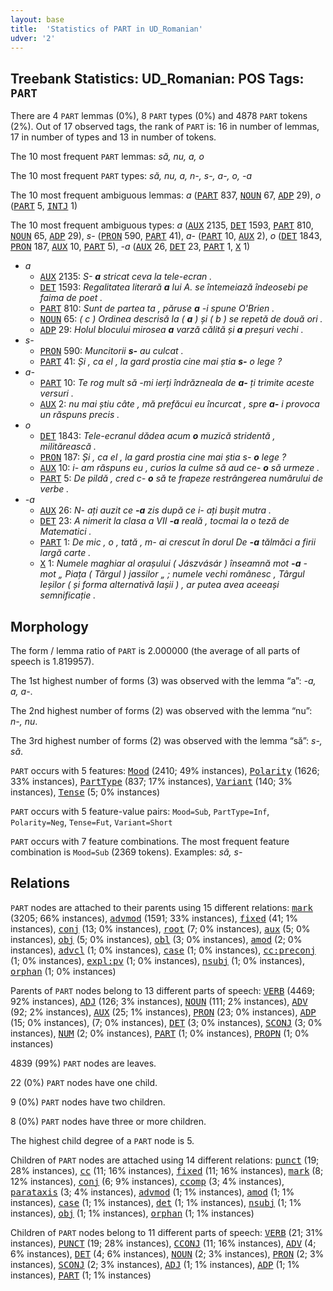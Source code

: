 ```yaml
---
layout: base
title:  'Statistics of PART in UD_Romanian'
udver: '2'
---
```


## Treebank Statistics: UD_Romanian: POS Tags: `PART`

There are 4 `PART` lemmas (0%), 8 `PART` types (0%) and 4878 `PART` tokens (2%).
Out of 17 observed tags, the rank of `PART` is: 16 in number of lemmas, 17 in number of types and 13 in number of tokens.

The 10 most frequent `PART` lemmas: <em>să, nu, a, o</em>

The 10 most frequent `PART` types:  <em>să, nu, a, n-, s-, a-, o, -a</em>

The 10 most frequent ambiguous lemmas: <em>a</em> (<tt><a href="ro-pos-PART.html">PART</a></tt> 837, <tt><a href="ro-pos-NOUN.html">NOUN</a></tt> 67, <tt><a href="ro-pos-ADP.html">ADP</a></tt> 29), <em>o</em> (<tt><a href="ro-pos-PART.html">PART</a></tt> 5, <tt><a href="ro-pos-INTJ.html">INTJ</a></tt> 1)

The 10 most frequent ambiguous types:  <em>a</em> (<tt><a href="ro-pos-AUX.html">AUX</a></tt> 2135, <tt><a href="ro-pos-DET.html">DET</a></tt> 1593, <tt><a href="ro-pos-PART.html">PART</a></tt> 810, <tt><a href="ro-pos-NOUN.html">NOUN</a></tt> 65, <tt><a href="ro-pos-ADP.html">ADP</a></tt> 29), <em>s-</em> (<tt><a href="ro-pos-PRON.html">PRON</a></tt> 590, <tt><a href="ro-pos-PART.html">PART</a></tt> 41), <em>a-</em> (<tt><a href="ro-pos-PART.html">PART</a></tt> 10, <tt><a href="ro-pos-AUX.html">AUX</a></tt> 2), <em>o</em> (<tt><a href="ro-pos-DET.html">DET</a></tt> 1843, <tt><a href="ro-pos-PRON.html">PRON</a></tt> 187, <tt><a href="ro-pos-AUX.html">AUX</a></tt> 10, <tt><a href="ro-pos-PART.html">PART</a></tt> 5), <em>-a</em> (<tt><a href="ro-pos-AUX.html">AUX</a></tt> 26, <tt><a href="ro-pos-DET.html">DET</a></tt> 23, <tt><a href="ro-pos-PART.html">PART</a></tt> 1, <tt><a href="ro-pos-X.html">X</a></tt> 1)


* <em>a</em>
  * <tt><a href="ro-pos-AUX.html">AUX</a></tt> 2135: <em>S- <b>a</b> stricat ceva la tele-ecran .</em>
  * <tt><a href="ro-pos-DET.html">DET</a></tt> 1593: <em>Regalitatea literară <b>a</b> lui A. se întemeiază îndeosebi pe faima de poet .</em>
  * <tt><a href="ro-pos-PART.html">PART</a></tt> 810: <em>Sunt de partea ta , păruse <b>a</b> -i spune O'Brien .</em>
  * <tt><a href="ro-pos-NOUN.html">NOUN</a></tt> 65: <em>( c ) Ordinea descrisă la ( <b>a</b> ) și ( b ) se repetă de două ori .</em>
  * <tt><a href="ro-pos-ADP.html">ADP</a></tt> 29: <em>Holul blocului mirosea <b>a</b> varză călită și <b>a</b> preșuri vechi .</em>
* <em>s-</em>
  * <tt><a href="ro-pos-PRON.html">PRON</a></tt> 590: <em>Muncitorii <b>s-</b> au culcat .</em>
  * <tt><a href="ro-pos-PART.html">PART</a></tt> 41: <em>Și , ca el , la gard prostia cine mai știa <b>s-</b> o lege ?</em>
* <em>a-</em>
  * <tt><a href="ro-pos-PART.html">PART</a></tt> 10: <em>Te rog mult să -mi ierți îndrăzneala de <b>a-</b> ți trimite aceste versuri .</em>
  * <tt><a href="ro-pos-AUX.html">AUX</a></tt> 2: <em>nu mai știu câte , mă prefăcui eu încurcat , spre <b>a-</b> i provoca un răspuns precis .</em>
* <em>o</em>
  * <tt><a href="ro-pos-DET.html">DET</a></tt> 1843: <em>Tele-ecranul dădea acum <b>o</b> muzică stridentă , militărească .</em>
  * <tt><a href="ro-pos-PRON.html">PRON</a></tt> 187: <em>Și , ca el , la gard prostia cine mai știa s- <b>o</b> lege ?</em>
  * <tt><a href="ro-pos-AUX.html">AUX</a></tt> 10: <em>i- am răspuns eu , curios la culme să aud ce- <b>o</b> să urmeze .</em>
  * <tt><a href="ro-pos-PART.html">PART</a></tt> 5: <em>De pildă , cred c- <b>o</b> să te frapeze restrângerea numărului de verbe .</em>
* <em>-a</em>
  * <tt><a href="ro-pos-AUX.html">AUX</a></tt> 26: <em>N- ați auzit ce <b>-a</b> zis după ce i- ați bușit mutra .</em>
  * <tt><a href="ro-pos-DET.html">DET</a></tt> 23: <em>A nimerit la clasa a VII <b>-a</b> reală , tocmai la o teză de Matematici .</em>
  * <tt><a href="ro-pos-PART.html">PART</a></tt> 1: <em>De mic , o , tată , m- ai crescut în dorul De <b>-a</b> tălmăci a firii largă carte .</em>
  * <tt><a href="ro-pos-X.html">X</a></tt> 1: <em>Numele maghiar al orașului ( Jászvásár ) înseamnă mot <b>-a</b> - mot „ Piața ( Târgul ) jassilor „ ; numele vechi românesc , Târgul Ieșilor ( și forma alternativă Iașii ) , ar putea avea aceeași semnificație .</em>

## Morphology

The form / lemma ratio of `PART` is 2.000000 (the average of all parts of speech is 1.819957).

The 1st highest number of forms (3) was observed with the lemma “a”: <em>-a, a, a-</em>.

The 2nd highest number of forms (2) was observed with the lemma “nu”: <em>n-, nu</em>.

The 3rd highest number of forms (2) was observed with the lemma “să”: <em>s-, să</em>.

`PART` occurs with 5 features: <tt><a href="ro-feat-Mood.html">Mood</a></tt> (2410; 49% instances), <tt><a href="ro-feat-Polarity.html">Polarity</a></tt> (1626; 33% instances), <tt><a href="ro-feat-PartType.html">PartType</a></tt> (837; 17% instances), <tt><a href="ro-feat-Variant.html">Variant</a></tt> (140; 3% instances), <tt><a href="ro-feat-Tense.html">Tense</a></tt> (5; 0% instances)

`PART` occurs with 5 feature-value pairs: `Mood=Sub`, `PartType=Inf`, `Polarity=Neg`, `Tense=Fut`, `Variant=Short`

`PART` occurs with 7 feature combinations.
The most frequent feature combination is `Mood=Sub` (2369 tokens).
Examples: <em>să, s-</em>


## Relations

`PART` nodes are attached to their parents using 15 different relations: <tt><a href="ro-dep-mark.html">mark</a></tt> (3205; 66% instances), <tt><a href="ro-dep-advmod.html">advmod</a></tt> (1591; 33% instances), <tt><a href="ro-dep-fixed.html">fixed</a></tt> (41; 1% instances), <tt><a href="ro-dep-conj.html">conj</a></tt> (13; 0% instances), <tt><a href="ro-dep-root.html">root</a></tt> (7; 0% instances), <tt><a href="ro-dep-aux.html">aux</a></tt> (5; 0% instances), <tt><a href="ro-dep-obj.html">obj</a></tt> (5; 0% instances), <tt><a href="ro-dep-obl.html">obl</a></tt> (3; 0% instances), <tt><a href="ro-dep-amod.html">amod</a></tt> (2; 0% instances), <tt><a href="ro-dep-advcl.html">advcl</a></tt> (1; 0% instances), <tt><a href="ro-dep-case.html">case</a></tt> (1; 0% instances), <tt><a href="ro-dep-cc-preconj.html">cc:preconj</a></tt> (1; 0% instances), <tt><a href="ro-dep-expl-pv.html">expl:pv</a></tt> (1; 0% instances), <tt><a href="ro-dep-nsubj.html">nsubj</a></tt> (1; 0% instances), <tt><a href="ro-dep-orphan.html">orphan</a></tt> (1; 0% instances)

Parents of `PART` nodes belong to 13 different parts of speech: <tt><a href="ro-pos-VERB.html">VERB</a></tt> (4469; 92% instances), <tt><a href="ro-pos-ADJ.html">ADJ</a></tt> (126; 3% instances), <tt><a href="ro-pos-NOUN.html">NOUN</a></tt> (111; 2% instances), <tt><a href="ro-pos-ADV.html">ADV</a></tt> (92; 2% instances), <tt><a href="ro-pos-AUX.html">AUX</a></tt> (25; 1% instances), <tt><a href="ro-pos-PRON.html">PRON</a></tt> (23; 0% instances), <tt><a href="ro-pos-ADP.html">ADP</a></tt> (15; 0% instances),  (7; 0% instances), <tt><a href="ro-pos-DET.html">DET</a></tt> (3; 0% instances), <tt><a href="ro-pos-SCONJ.html">SCONJ</a></tt> (3; 0% instances), <tt><a href="ro-pos-NUM.html">NUM</a></tt> (2; 0% instances), <tt><a href="ro-pos-PART.html">PART</a></tt> (1; 0% instances), <tt><a href="ro-pos-PROPN.html">PROPN</a></tt> (1; 0% instances)

4839 (99%) `PART` nodes are leaves.

22 (0%) `PART` nodes have one child.

9 (0%) `PART` nodes have two children.

8 (0%) `PART` nodes have three or more children.

The highest child degree of a `PART` node is 5.

Children of `PART` nodes are attached using 14 different relations: <tt><a href="ro-dep-punct.html">punct</a></tt> (19; 28% instances), <tt><a href="ro-dep-cc.html">cc</a></tt> (11; 16% instances), <tt><a href="ro-dep-fixed.html">fixed</a></tt> (11; 16% instances), <tt><a href="ro-dep-mark.html">mark</a></tt> (8; 12% instances), <tt><a href="ro-dep-conj.html">conj</a></tt> (6; 9% instances), <tt><a href="ro-dep-ccomp.html">ccomp</a></tt> (3; 4% instances), <tt><a href="ro-dep-parataxis.html">parataxis</a></tt> (3; 4% instances), <tt><a href="ro-dep-advmod.html">advmod</a></tt> (1; 1% instances), <tt><a href="ro-dep-amod.html">amod</a></tt> (1; 1% instances), <tt><a href="ro-dep-case.html">case</a></tt> (1; 1% instances), <tt><a href="ro-dep-det.html">det</a></tt> (1; 1% instances), <tt><a href="ro-dep-nsubj.html">nsubj</a></tt> (1; 1% instances), <tt><a href="ro-dep-obj.html">obj</a></tt> (1; 1% instances), <tt><a href="ro-dep-orphan.html">orphan</a></tt> (1; 1% instances)

Children of `PART` nodes belong to 11 different parts of speech: <tt><a href="ro-pos-VERB.html">VERB</a></tt> (21; 31% instances), <tt><a href="ro-pos-PUNCT.html">PUNCT</a></tt> (19; 28% instances), <tt><a href="ro-pos-CCONJ.html">CCONJ</a></tt> (11; 16% instances), <tt><a href="ro-pos-ADV.html">ADV</a></tt> (4; 6% instances), <tt><a href="ro-pos-DET.html">DET</a></tt> (4; 6% instances), <tt><a href="ro-pos-NOUN.html">NOUN</a></tt> (2; 3% instances), <tt><a href="ro-pos-PRON.html">PRON</a></tt> (2; 3% instances), <tt><a href="ro-pos-SCONJ.html">SCONJ</a></tt> (2; 3% instances), <tt><a href="ro-pos-ADJ.html">ADJ</a></tt> (1; 1% instances), <tt><a href="ro-pos-ADP.html">ADP</a></tt> (1; 1% instances), <tt><a href="ro-pos-PART.html">PART</a></tt> (1; 1% instances)

